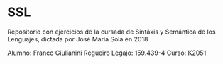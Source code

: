 # SSL
Repositorio con ejercicios de la cursada de Sintáxis y Semántica de los Lenguajes, dictada por José María Sola en 2018

Alumno: Franco Giulianini Regueiro
Legajo: 159.439-4
Curso: K2051
